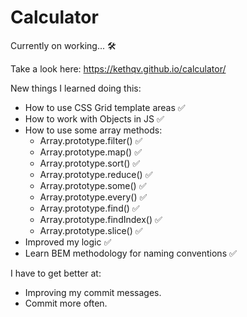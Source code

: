 # Calculator

Currently on working... 🛠

Take a look here: https://kethqv.github.io/calculator/ 

New things I learned doing this:
* How to use CSS Grid template areas ✅
* How to work with Objects in JS ✅
* How to use some array methods:
    - Array.prototype.filter() ✅
    - Array.prototype.map() ✅
    - Array.prototype.sort() ✅
    - Array.prototype.reduce() ✅
    - Array.prototype.some() ✅
    - Array.prototype.every() ✅
    - Array.prototype.find() ✅
    - Array.prototype.findIndex() ✅
    - Array.prototype.slice() ✅
* Improved my logic ✅
* Learn BEM methodology for naming conventions ✅

I have to get better at:
* Improving my commit messages.
* Commit more often.